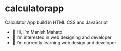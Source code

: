 # calculatorapp
Calculator App build in HTML CSS and JavaScript 

- 👋 Hi, I’m Manish Mahato
- 👀 I’m interested in web designing and developer
- 🌱 I’m currently learning web design and developer
